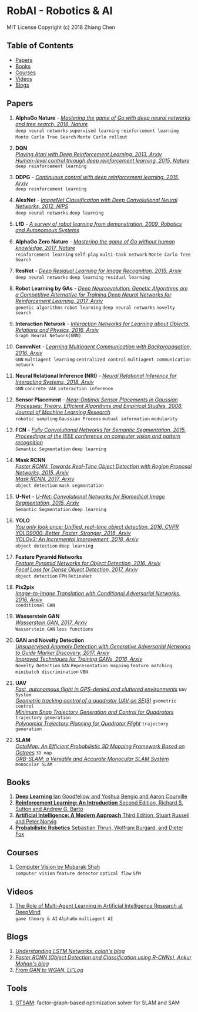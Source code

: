 # RobAI - Robotics & AI
MIT License
Copyright (c) 2018 Zhiang Chen
## Table of Contents
- [Papers](#papers)
- [Books](#books)
- [Courses](#courses)
- [Videos](#videos)
- [Blogs](#blogs)

## Papers
1. **AlphaGo Nature** - [*Mastering the game of Go with deep neural networks and tree search, 2016, Nature*](https://storage.googleapis.com/deepmind-media/alphago/AlphaGoNaturePaper.pdf)  
`deep neural networks` `supervised learning` `reinforcement learning` `Monte Carlo Tree Search` `Monte Carlo rollout`

2. **DQN**  
[*Playing Atari with Deep Reinforcement Learning, 2013, Arxiv*](https://arxiv.org/pdf/1312.5602.pdf)  
[*Human-level control through deep reinforcement learning, 2015, Nature*](https://web.stanford.edu/class/psych209/Readings/MnihEtAlHassibis15NatureControlDeepRL.pdf)  
`deep reinforcement learning`

3. **DDPG** - [*Continuous control with deep reinforcement learning, 2015, Arxiv*](https://arxiv.org/pdf/1509.02971.pdf)  
`deep reinforcement learning`

4. **AlexNet** - [*ImageNet Classification with Deep Convolutional Neural Networks, 2012, NIPS*](https://www.nvidia.cn/content/tesla/pdf/machine-learning/imagenet-classification-with-deep-convolutional-nn.pdf)  
`deep neural networks` `deep learning`

5. **LfD** - [*A survey of robot learning from demonstration, 2009, Robotics and Autonomous Systems*](https://www.sciencedirect.com/science/article/pii/S0921889008001772)

6. **AlphaGo Zero Nature** - [*Mastering the game of Go without human knowledge, 2017, Nature*](https://www.nature.com/articles/nature24270)  
`reinforcement learning` `self-play` `multi-task network` `Monte Carlo Tree Search`

7. **ResNet** - [*Deep Residual Learning for Image Recognition, 2015, Arxiv*](https://arxiv.org/pdf/1512.03385.pdf)  
`deep neural networks` `deep learning` `residual learning`

8. **Robot Learning by GAs** - [*Deep Neuroevolution: Genetic Algorithms are a Competitive Alternative for
Training Deep Neural Networks for Reinforcement Learning, 2017, Arxiv*](https://arxiv.org/pdf/1712.06567.pdf)  
`genetic algorithms` `robot learning` `deep neural networks` `novelty search`

9. **Interaction Network** - [*Interaction Networks for Learning about Objects, Relations and Physics, 2016, Arxiv*](https://arxiv.org/pdf/1612.00222.pdf)  
`Graph Neural Network(GNN)`

10. **CommNet** - [*Learning Multiagent Communication with Backpropagation, 2016, Arxiv*](https://arxiv.org/pdf/1605.07736.pdf)  
`GNN` `multiagent learning` `centralized control` `multiagent communication network`

11. **Neural Relational Inference (NRI)** - [*Neural Relational Inference for Interacting Systems, 2018, Arxiv*](https://arxiv.org/pdf/1802.04687.pdf)  
`GNN` `concrete VAE` `interaction inference`

12. **Sensor Placement** - [*Near-Optimal Sensor Placements in Gaussian Processes: Theory, Efficient Algorithms and Empirical Studies, 2008, Journal of Machine Learning Research*](http://www.jmlr.org/papers/volume9/krause08a/krause08a.pdf)  
`robotic sampling` `Gaussian Process` `mutual information` `modularity`

13. **FCN** - [*Fully Convolutional Networks for Semantic Segmentation, 2015, Proceedings of the IEEE conference on computer vision and pattern recognition*](https://ieeexplore.ieee.org/document/7298965/)  
`Semantic Segmentation` `deep learning`

14. **Mask RCNN**  
[*Faster RCNN: Towards Real-Time Object Detection with Region Proposal Networks, 2015, Arxiv*](https://arxiv.org/abs/1506.01497)  
[*Mask RCNN, 2017, Arxiv*](https://arxiv.org/abs/1703.06870)  
`object detection` `mask segmentation`

15. **U-Net** - [*U-Net: Convolutional Networks for Biomedical Image Segmentation, 2015, Arxiv*](https://arxiv.org/abs/1505.04597)  
`Semantic Segmentation` `deep learning`

16. **YOLO**  
[*You only look once: Unified, real-time object detection, 2016, CVPR*](https://ieeexplore.ieee.org/document/7780460)  
[*YOLO9000: Better, Faster, Stronger, 2016, Arxiv*](https://arxiv.org/abs/1612.08242)  
[*YOLOv3: An Incremental Improvement, 2018, Arxiv*](https://arxiv.org/abs/1804.02767)  
`object detection` `deep learning`

17. **Feature Pyramid Networks**  
[*Feature Pyramid Networks for Object Detection, 2016, Arxiv*](https://arxiv.org/abs/1612.03144)  
[*Focal Loss for Dense Object Detection, 2017, Arxiv*](https://arxiv.org/abs/1708.02002)  
`object detection` `FPN` `RetinaNet`

18. **Pix2pix**  
[*Image-to-Image Translation with Conditional Adversarial Networks, 2016, Arxiv*](https://arxiv.org/abs/1611.07004)  
`conditional GAN`

19. **Wasserstein GAN**  
[*Wasserstein GAN, 2017, Arxiv*](https://arxiv.org/abs/1701.07875)  
`Wasserstein GAN` `loss functions`

20. **GAN and Novelty Detection**  
[*Unsupervised Anomaly Detection with Generative Adversarial Networks to Guide Marker Discovery, 2017, Arxiv*](https://arxiv.org/abs/1703.05921)  
[*Improved Techniques for Training GANs, 2016, Arxiv*](https://arxiv.org/abs/1606.03498)  
`Novelty Detection` `GAN` `Representation mapping` `feature matching` `minibatch discrimination` `VBN`  

21. **UAV**  
[*Fast, autonomous flight in GPS-denied and cluttered environments*](https://www.cis.upenn.edu/~kostas/mypub.dir/mohta18jfr.pdf) `UAV System`  
[*Geometric tracking control of a quadrotor UAV on SE(3)*](https://ieeexplore.ieee.org/document/5717652) `geometric control`  
[*Minimum Snap Trajectory Generation and Control for Quadrotors*](http://www-personal.acfr.usyd.edu.au/spns/cdm/papers/Mellinger.pdf) `trajectory generation`  
[*Polynomial Trajectory Planning for Quadrotor Flight*](https://pdfs.semanticscholar.org/8c76/f1add88df14c59f75818952beaa1ec69f62a.pdf) `trajectory generation`  

22. **SLAM**  
[*OctoMap:
An Efficient Probabilistic 3D Mapping Framework Based on Octrees*](https://courses.cs.washington.edu/courses/cse571/16au/slides/hornung13auro.pdf) `3D map`  
[*ORB-SLAM: a Versatile and Accurate Monocular SLAM System*](https://arxiv.org/pdf/1502.00956.pdf) `monocular SLAM`  



## Books
1. [**Deep Learning** Ian Goodfellow and Yoshua Bengio and Aaron Courville](http://www.deeplearningbook.org/)
2. [**Reinforcement Learning: An Introduction** Second Edition, Richard S. Sutton and Andrew G. Barto](http://incompleteideas.net/book/bookdraft2017nov5.pdf)
3. [**Artificial Intelligence: A Modern Approach** Third Edition, Stuart Russell and Peter Norvig](https://www.amazon.com/Artificial-Intelligence-Modern-Approach-3rd/dp/0136042597)
4. [**Probabilistic Robotics** Sebastian Thrun, Wolfram Burgard, and Dieter Fox](http://www.probabilistic-robotics.org/)

## Courses
1. [Computer Vision by Mubarak Shah](http://crcv.ucf.edu/courses/CAP5415/Fall2014/index.php)  
`computer vision` `feature detector` `optical flow` `SfM`

## Videos
1. [The Role of Multi-Agent Learning in Artificial Intelligence Research at DeepMind](https://www.youtube.com/watch?v=CvL-KV3IBcM)  
`game theory & AI` `AlphaGo` `multiagent AI`

## Blogs  
1. [*Understanding LSTM Networks, colah's blog*](http://colah.github.io/posts/2015-08-Understanding-LSTMs/)
2. [*Faster RCNN (Object Detection and Classification using R-CNNs),  Ankur Mohan's blog*](http://www.telesens.co/2018/03/11/object-detection-and-classification-using-r-cnns/)
3. [*From GAN to WGAN, Lil'Log*](https://lilianweng.github.io/lil-log/2017/08/20/from-GAN-to-WGAN.html#kullbackleibler-and-jensenshannon-divergence)

## Tools  
1. [GTSAM](https://gtsam.org/): factor-graph-based optimization solver for SLAM and SAM
